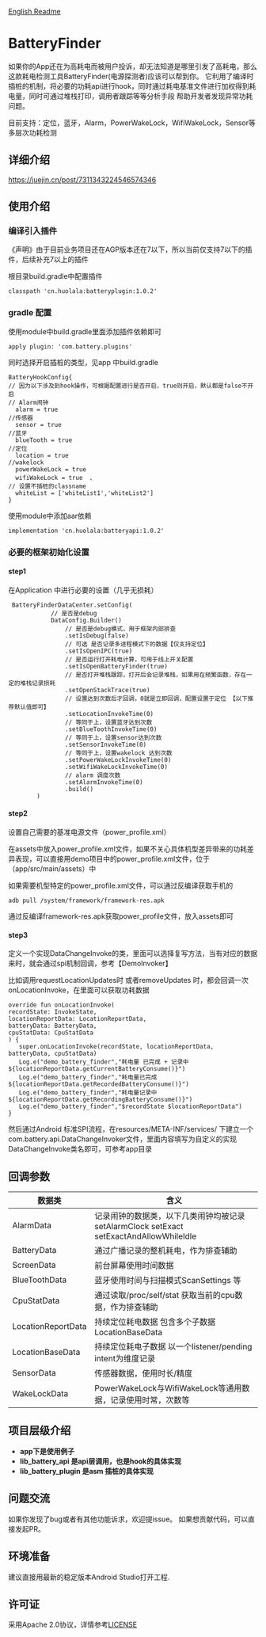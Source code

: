 [English Readme](README_English.md)

# BatteryFinder
如果你的App还在为高耗电而被用户投诉，却无法知道是哪里引发了高耗电，那么这款耗电检测工具BatteryFinder(电源探测者)应该可以帮到你。
它利用了编译时插桩的机制，将必要的功耗api进行hook，同时通过耗电基准文件进行加权得到耗电量，同时可通过堆栈打印，调用者跟踪等等分析手段
帮助开发者发现异常功耗问题。

目前支持：定位，蓝牙，Alarm，PowerWakeLock，WifiWakeLock，Sensor等多层次功耗检测

## 详细介绍
https://juejin.cn/post/7311343224546574346

## 使用介绍
### 编译引入插件
《声明》由于目前业务项目还在AGP版本还在7以下，所以当前仅支持7以下的插件，后续补充7以上的插件

根目录build.gradle中配置插件
```
classpath 'cn.huolala:batteryplugin:1.0.2'
```
### gradle 配置
使用module中build.gradle里面添加插件依赖即可
```
apply plugin: 'com.battery.plugins'
```

同时选择开启插桩的类型，见app 中build.gradle
```
BatteryHookConfig{
// 因为以下涉及到hook操作，可根据配置进行是否开启，true则开启，默认都是false不开启
// Alarm闹钟 
  alarm = true   
//传感器
  sensor = true  
//蓝牙
  blueTooth = true 
//定位
  location = true 
//wakelock
  powerWakeLock = true 
  wifiWakeLock = true  、
// 设置不插桩的classname
  whiteList = ['whiteList1','whiteList2']
}
```

使用module中添加aar依赖

```
implementation 'cn.huolala:batteryapi:1.0.2'
```

### 必要的框架初始化设置
#### step1

在Application 中进行必要的设置（几乎无损耗）
```
 BatteryFinderDataCenter.setConfig(
            // 是否是debug
            DataConfig.Builder()
                // 是否是debug模式，用于框架内部排查
                .setIsDebug(false)
                // 可选 是否记录多进程模式下的数据【仅支持定位】
                .setIsOpenIPC(true)
                // 是否运行打开耗电计算，可用于线上开关配置
                .setIsOpenBatteryFinder(true)
                // 是否打开堆栈跟踪，打开后会记录堆栈，如果用在频繁函数，存在一定的堆栈记录损耗
                .setOpenStackTrace(true)
                // 设置达到次数后才回调，0就是立即回调，配置设置于定位 【以下推荐默认值即可】
                .setLocationInvokeTime(0)
                // 等同于上，设置蓝牙达到次数
                .setBlueToothInvokeTime(0)
                // 等同于上，设置sensor达到次数
                .setSensorInvokeTime(0)
                // 等同于上，设置wakelock 达到次数
                .setPowerWakeLockInvokeTime(0)
                .setWifiWakeLockInvokeTime(0)
                // alarm 调度次数
                .setAlarmInvokeTime(0)
                .build()
        )
```

#### step2

设置自己需要的基准电源文件（power_profile.xml）

在assets中放入power_profile.xml文件，如果不关心具体机型差异带来的功耗差异表现，可以直接用demo项目中的power_profile.xml文件，位于（app/src/main/assets）中

如果需要机型特定的power_profile.xml文件，可以通过反编译获取手机的
```
adb pull /system/framework/framework-res.apk
```
通过反编译framework-res.apk获取power_profile文件，放入assets即可

#### step3
定义一个实现DataChangeInvoke的类，里面可以选择复写方法，当有对应的数据来时，就会通过spi机制回调，参考【DemoInvoker】

比如调用requestLocationUpdates时 或者removeUpdates 时，都会回调一次onLocationInvoke，在里面可以获取功耗数据

```
override fun onLocationInvoke(
recordState: InvokeState,
locationReportData: LocationReportData,
batteryData: BatteryData,
cpuStatData: CpuStatData
) {
   super.onLocationInvoke(recordState, locationReportData, batteryData, cpuStatData)
   Log.e("demo_battery_finder","耗电量 已完成 + 记录中 ${locationReportData.getCurrentBatteryConsume()}")
   Log.e("demo_battery_finder","耗电量已完成 ${locationReportData.getRecordedBatteryConsume()}")
   Log.e("demo_battery_finder","耗电量记录中 ${locationReportData.getRecordingBatteryConsume()}")
   Log.e("demo_battery_finder","$recordState $locationReportData")
}
```

然后通过Android 标准SPI流程，在resources/META-INF/services/ 下建立一个com.battery.api.DataChangeInvoker文件，里面内容填写为自定义的实现DataChangeInvoke类名即可，可参考app目录

## 回调参数
| 数据类 | 含义 |
|-----|--|
| AlarmData | 记录闹钟的数据类，以下几类闹钟均被记录 setAlarmClock setExact setExactAndAllowWhileIdle |
| BatteryData | 通过广播记录的整机耗电，作为排查辅助 |
| ScreenData | 前台屏幕使用时间数据 |
| BlueToothData | 蓝牙使用时间与扫描模式ScanSettings 等|
| CpuStatData | 通过读取/proc/self/stat 获取当前的cpu数据，作为排查辅助 |
| LocationReportData | 持续定位耗电数据 包含多个子数据LocationBaseData |
| LocationBaseData  | 持续定位耗电子数据 以一个listener/pending intent为维度记录 |
| SensorData  | 传感器数据，使用时长/精度 |
| WakeLockData  | PowerWakeLock与WifiWakeLock等通用数据，记录使用时常，次数等 |


## 项目层级介绍
* **app下是使用例子**
* **lib_battery_api 是api层调用，也是hook的具体实现**
* **lib_battery_plugin 是asm 插桩的具体实现**

## 问题交流
如果你发现了bug或者有其他功能诉求，欢迎提issue。
如果想贡献代码，可以直接发起PR。

## 环境准备
建议直接用最新的稳定版本Android Studio打开工程.

## 许可证
采用Apache 2.0协议，详情参考[LICENSE](LICENSE)



